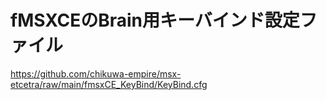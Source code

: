# fMSXCEのBrain用キーバインド設定ファイル
https://github.com/chikuwa-empire/msx-etcetra/raw/main/fmsxCE_KeyBind/KeyBind.cfg
